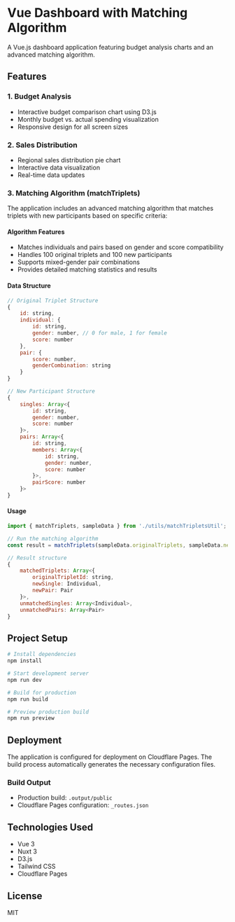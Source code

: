 # Vue Dashboard with Matching Algorithm

A Vue.js dashboard application featuring budget analysis charts and an advanced matching algorithm.

## Features

### 1. Budget Analysis
- Interactive budget comparison chart using D3.js
- Monthly budget vs. actual spending visualization
- Responsive design for all screen sizes

### 2. Sales Distribution
- Regional sales distribution pie chart
- Interactive data visualization
- Real-time data updates

### 3. Matching Algorithm (matchTriplets)
The application includes an advanced matching algorithm that matches triplets with new participants based on specific criteria:

#### Algorithm Features
- Matches individuals and pairs based on gender and score compatibility
- Handles 100 original triplets and 100 new participants
- Supports mixed-gender pair combinations
- Provides detailed matching statistics and results

#### Data Structure
```javascript
// Original Triplet Structure
{
    id: string,
    individual: {
        id: string,
        gender: number, // 0 for male, 1 for female
        score: number
    },
    pair: {
        score: number,
        genderCombination: string
    }
}

// New Participant Structure
{
    singles: Array<{
        id: string,
        gender: number,
        score: number
    }>,
    pairs: Array<{
        id: string,
        members: Array<{
            id: string,
            gender: number,
            score: number
        }>,
        pairScore: number
    }>
}
```

#### Usage
```javascript
import { matchTriplets, sampleData } from './utils/matchTripletsUtil';

// Run the matching algorithm
const result = matchTriplets(sampleData.originalTriplets, sampleData.newParticipants);

// Result structure
{
    matchedTriplets: Array<{
        originalTripletId: string,
        newSingle: Individual,
        newPair: Pair
    }>,
    unmatchedSingles: Array<Individual>,
    unmatchedPairs: Array<Pair>
}
```

## Project Setup

```bash
# Install dependencies
npm install

# Start development server
npm run dev

# Build for production
npm run build

# Preview production build
npm run preview
```

## Deployment
The application is configured for deployment on Cloudflare Pages. The build process automatically generates the necessary configuration files.

### Build Output
- Production build: `.output/public`
- Cloudflare Pages configuration: `_routes.json`

## Technologies Used
- Vue 3
- Nuxt 3
- D3.js
- Tailwind CSS
- Cloudflare Pages

## License
MIT
